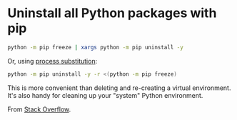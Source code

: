 # Uninstall all Python packages with pip

```bash
python -m pip freeze | xargs python -m pip uninstall -y
```

Or, using [process substitution](https://www.tldp.org/LDP/abs/html/process-sub.html):

```bash
python -m pip uninstall -y -r <(python -m pip freeze)
```

This is more convenient than deleting and re-creating a virtual environment. It's also handy for cleaning up your "system" Python environment.

From [Stack Overflow](https://stackoverflow.com/a/11250821/3188289).

